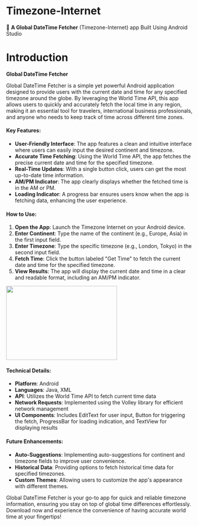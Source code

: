 # Timezone-Internet
📲 **A Global DateTime Fetcher** (Timezone-Internet) app Built Using Android Studio

# Introduction

**Global DateTime Fetcher**

Global DateTime Fetcher is a simple yet powerful Android application designed to provide users with the current date and time for any specified timezone around the globe. By leveraging the World Time API, this app allows users to quickly and accurately fetch the local time in any region, making it an essential tool for travelers, international business professionals, and anyone who needs to keep track of time across different time zones.

#### Key Features:

- **User-Friendly Interface**: The app features a clean and intuitive interface where users can easily input the desired continent and timezone.
- **Accurate Time Fetching**: Using the World Time API, the app fetches the precise current date and time for the specified timezone.
- **Real-Time Updates**: With a single button click, users can get the most up-to-date time information.
- **AM/PM Indicator**: The app clearly displays whether the fetched time is in the AM or PM.
- **Loading Indicator**: A progress bar ensures users know when the app is fetching data, enhancing the user experience.

#### How to Use:

1. **Open the App**: Launch the Timezone Internet on your Android device.
2. **Enter Continent**: Type the name of the continent (e.g., Europe, Asia) in the first input field.
3. **Enter Timezone**: Type the specific timezone (e.g., London, Tokyo) in the second input field.
4. **Fetch Time**: Click the button labeled "Get Time" to fetch the current date and time for the specified timezone.
5. **View Results**: The app will display the current date and time in a clear and readable format, including an AM/PM indicator.

<img src="https://github.com/user-attachments/assets/c2f78c76-7e22-44cd-8141-253af4b9e689" width="300" height="200">

#### Technical Details:

- **Platform**: Android
- **Languages**: Java, XML
- **API**: Utilizes the World Time API to fetch current time data
- **Network Requests**: Implemented using the Volley library for efficient network management
- **UI Components**: Includes EditText for user input, Button for triggering the fetch, ProgressBar for loading indication, and TextView for displaying results

#### Future Enhancements:

- **Auto-Suggestions**: Implementing auto-suggestions for continent and timezone fields to improve user convenience.
- **Historical Data**: Providing options to fetch historical time data for specified timezones.
- **Custom Themes**: Allowing users to customize the app's appearance with different themes.

Global DateTime Fetcher is your go-to app for quick and reliable timezone information, ensuring you stay on top of global time differences effortlessly. Download now and experience the convenience of having accurate world time at your fingertips!
